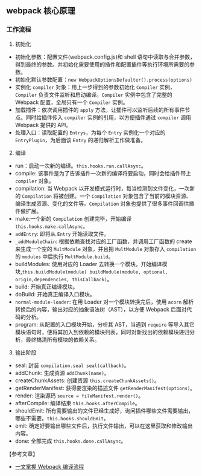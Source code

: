 ## webpack 核心原理

### 工作流程

1. 初始化

- 初始化参数：配置文件(webpack.config.js)和 shell 语句中读取与合并参数，得到最终的参数。并初始化需要使用的插件和配置插件等执行环境所需要的参数。
- 初始化默认参数配置：`new WebpackOptionsDefaulter().process(options)`
- 实例化 `compiler` 对象：用上一步得到的参数初始化 `Compiler` 实例，`Compiler` 负责文件监听和启动编译。`Compiler` 实例中包含了完整的 Webpack 配置，全局只有一个 `Compiler` 实例。
- 加载插件：依次调用插件的 `apply` 方法，让插件可以监听后续的所有事件节点。同时给插件传入 `compiler` 实例的引用，以方便插件通过 `compiler` 调用 Webpack 提供的 API。
- 处理入口：读取配置的 `Entrys`，为每个 `Entry` 实例化一个对应的 `EntryPlugin`，为后面该 `Entry` 的递归解析工作做准备。

2. 编译

- run：启动一次新的编译。`this.hooks.run.callAsync`。
- compile: 该事件是为了告诉插件一次新的编译将要启动，同时会给插件带上 `compiler` 对象。
- compilation: 当 Webpack 以开发模式运行时，每当检测到文件变化，一次新的 `Compilation` 将被创建。一个 `Compilation` 对象包含了当前的模块资源、编译生成资源、变化的文件等。`Compilation` 对象也提供了很多事件回调供插件做扩展。
- make:一个新的 `Compilation` 创建完毕，开始编译 `this.hooks.make.callAsync`。
- `addEntry`: 即将从 `Entry` 开始读取文件。
- `_addModuleChain`: 根据依赖查找对应的工厂函数，并调用工厂函数的 create 来生成一个空的 `MultModule` 对象，并且把 `MultModule` 对象存入 `compilation` 的 `modules` 中后执行 `MultModule.build`。
- buildModules: 使用对应的 Loader 去转换一个模块。开始编译模块,`this.buildModule(module) buildModule(module, optional, origin,dependencies, thisCallback)`。
- build: 开始真正编译模块。
- doBuild: 开始真正编译入口模块。
- `normal-module-loader`: 在用 Loader 对一个模块转换完后，使用 `acorn` 解析转换后的内容，输出对应的抽象语法树（AST），以方便 Webpack 后面对代码的分析。
- program: 从配置的入口模块开始，分析其 AST，当遇到 `require` 等导入其它模块语句时，便将其加入到依赖的模块列表，同时对新找出的依赖模块递归分析，最终搞清所有模块的依赖关系。

3. 输出阶段

- seal: 封装 `compilation.seal seal(callback)`。
- addChunk: 生成资源 `addChunk(name)`。
- createChunkAssets: 创建资源 `this.createChunkAssets()`。
- getRenderManifest: 获得要渲染的描述文件 `getRenderManifest(options)`。
- render: 渲染源码 `source = fileManifest.render()`。
- afterCompile: 编译结束 `this.hooks.afterCompile`。
- shouldEmit: 所有需要输出的文件已经生成好，询问插件哪些文件需要输出，哪些不需要。`this.hooks.shouldEmit`。
- emit: 确定好要输出哪些文件后，执行文件输出，可以在这里获取和修改输出内容。
- done: 全部完成 `this.hooks.done.callAsync`。

【参考文章】

- [一文掌握 Webpack 编译流程](https://mp.weixin.qq.com/s?__biz=MzI0MTUxOTE5NQ==&mid=2247484030&idx=1&sn=d630d4b3995bbfd50f99e781074acfeb)
